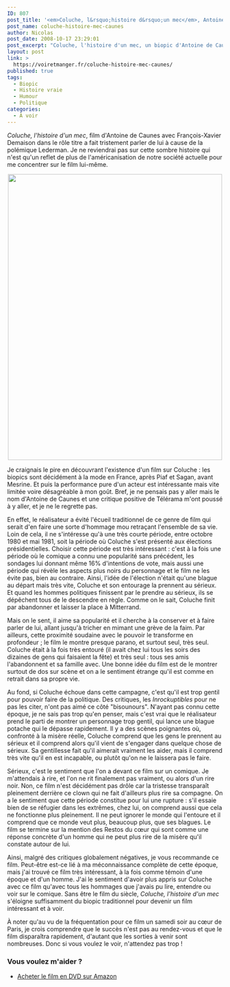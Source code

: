 ```yaml
---
ID: 807
post_title: '<em>Coluche, l&rsquo;histoire d&rsquo;un mec</em>, Antoine de Caunes'
post_name: coluche-histoire-mec-caunes
author: Nicolas
post_date: 2008-10-17 23:29:01
post_excerpt: "Coluche, l'histoire d'un mec, un biopic d'Antoine de Caunes sur le créateur des restos du cœur. Intéressant…"
layout: post
link: >
  https://voiretmanger.fr/coluche-histoire-mec-caunes/
published: true
tags:
  - Biopic
  - Histoire vraie
  - Humour
  - Politique
categories:
  - À voir
---
```

<p><em>Coluche, l'histoire d'un mec</em>, film d'Antoine de Caunes avec François-Xavier Demaison dans le rôle titre a fait tristement parler de lui à cause de la polémique Lederman. Je ne reviendrai pas sur cette sombre histoire qui n'est qu'un reflet de plus de l'américanisation de notre société actuelle pour me concentrer sur le film lui-même.</p>
<p style="text-align: center;"><a href="http://www.allocine.fr/film/fichefilm_gen_cfilm=119023.html"><img class="size-full wp-image-808 aligncenter" title="18987270" src="https://voiretmanger.fr/wp-content/uploads/2008/10/18987270.jpg" alt="" width="500" height="666" /></a></p>
<p>Je craignais le pire en découvrant l'existence d'un film sur Coluche : les biopics sont décidément à la mode en France, après Piaf et Sagan, avant Mesrine. Et puis la performance pure d'un acteur est intéressante mais vite limitée voire désagréable à mon goût. Bref, je ne pensais pas y aller mais le nom d'Antoine de Caunes et une critique positive de Télérama m'ont poussé à y aller, et je ne le regrette pas.</p>
<p>En effet, le réalisateur a évité l'écueil traditionnel de ce genre de film qui serait d'en faire une sorte d'hommage mou retraçant l'ensemble de sa vie. Loin de cela, il ne s'intéresse qu'à une très courte période, entre octobre 1980 et mai 1981, soit la période où Coluche s'est présenté aux élections présidentielles. Choisir cette période est très intéressant : c'est à la fois une période où le comique a connu une popularité sans précédent, les sondages lui donnant même 16% d'intentions de vote, mais aussi une période qui révèle les aspects plus noirs du personnage et le film ne les évite pas, bien au contraire. Ainsi, l'idée de l'élection n'était qu'une blague au départ mais très vite, Coluche et son entourage la prennent au sérieux. Et quand les hommes politiques finissent par le prendre au sérieux, ils se dépêchent tous de le descendre en règle. Comme on le sait, Coluche finit par abandonner et laisser la place à Mitterrand.</p>
<p>Mais on le sent, il aime sa popularité et il cherche à la conserver et à faire parler de lui, allant jusqu'à tricher en mimant une grève de la faim. Par ailleurs, cette proximité soudaine avec le pouvoir le transforme en profondeur ; le film le montre presque parano, et surtout seul, très seul. Coluche était à la fois très entouré (il avait chez lui tous les soirs des dizaines de gens qui faisaient la fête) et très seul : tous ses amis l'abandonnent et sa famille avec. Une bonne idée du film est de le montrer surtout de dos sur scène et on a le sentiment étrange qu'il est comme en retrait dans sa propre vie.</p>
<p>Au fond, si Coluche échoue dans cette campagne, c'est qu'il est trop gentil pour pouvoir faire de la politique. Des critiques, les <em>Inrockuptibles</em> pour ne pas les citer, n'ont pas aimé ce côté "bisounours". N'ayant pas connu cette époque, je ne sais pas trop qu'en penser, mais c'est vrai que le réalisateur prend le parti de montrer un personnage trop gentil, qui lance une blague potache qui le dépasse rapidement. Il y a des scènes poignantes où, confronté à la misère réelle, Coluche comprend que les gens le prennent au sérieux et il comprend alors qu'il vient de s'engager dans quelque chose de sérieux. Sa gentillesse fait qu'il aimerait vraiment les aider, mais il comprend très vite qu'il en est incapable, ou plutôt qu'on ne le laissera pas le faire.</p>
<p>Sérieux, c'est le sentiment que l'on a devant ce film sur un comique. Je m'attendais à rire, et l'on ne rit finalement pas vraiment, ou alors d'un rire noir. Non, ce film n'est décidément pas drôle car la tristesse transparaît pleinement derrière ce clown qui ne fait d'ailleurs plus rire sa compagne. On a le sentiment que cette période constitue pour lui une rupture : s'il essaie bien de se réfugier dans les extrêmes, chez lui, on comprend aussi que cela ne fonctionne plus pleinement. Il ne peut ignorer le monde qui l'entoure et il comprend que ce monde veut plus, beaucoup plus, que ses blagues. Le film se termine sur la mention des Restos du cœur qui sont comme une réponse concrète d'un homme qui ne peut plus rire de la misère qu'il constate autour de lui.</p>
<p>Ainsi, malgré des critiques globalement négatives, je vous recommande ce film. Peut-être est-ce lié à ma méconnaissance complète de cette époque, mais j'ai trouvé ce film très intéressant, à la fois comme témoin d'une époque et d'un homme. J'ai le sentiment d'avoir plus appris sur Coluche avec ce film qu'avec tous les hommages que j'avais pu lire, entendre ou voir sur le comique. Sans être le film du siècle, <em>Coluche, l'histoire d'un mec</em> s'éloigne suffisamment du biopic traditionnel pour devenir un film intéressant et à voir.</p>
<p>À noter qu'au vu de la fréquentation pour ce film un samedi soir au cœur de Paris, je crois comprendre que le succès n'est pas au rendez-vous et que le film disparaîtra rapidement, d'autant que les sorties à venir sont nombreuses. Donc si vous voulez le voir, n'attendez pas trop !</p>

<div class="amazon">
<h3>Vous voulez m'aider ?</h3>
<ul>
	<li><a href="http://www.amazon.fr/gp/product/B004UKLUNC/ref=as_li_ss_tl?ie=UTF8&tag=leblogdenic07-21&linkCode=as2&camp=1642&creative=19458&creativeASIN=B004UKLUNC">Acheter le film en DVD sur Amazon</a></li>
</ul>
</div>